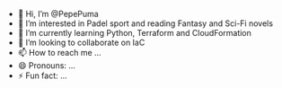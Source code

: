 - 👋 Hi, I’m @PepePuma
- 👀 I’m interested in Padel sport and reading Fantasy and Sci-Fi novels
- 🌱 I’m currently learning Python, Terraform and CloudFormation
- 💞️ I’m looking to collaborate on IaC
- 📫 How to reach me ...
- 😄 Pronouns: ...
- ⚡ Fun fact: ...

<!---
PepePuma/PepePuma is a ✨ special ✨ repository because its `README.md` (this file) appears on your GitHub profile.
You can click the Preview link to take a look at your changes.
--->
